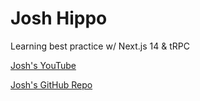# Josh Hippo

Learning best practice w/ Next.js 14 & tRPC

[Josh's YouTube](https://youtu.be/06g6YJ6JCJU?si=aYWO5Z11myFjK1C_)

[Josh's GitHub Repo](https://github.com/joschan21/digitalhippo/tree/master)
